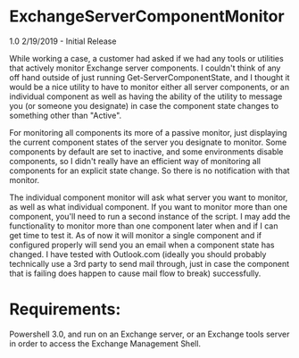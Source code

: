 # ExchangeServerComponentMonitor

1.0 2/19/2019 - Initial Release

While working a case, a customer had asked if we had any tools or utilities that actively monitor Exchange server components. I couldn't think of any off hand outside of just running Get-ServerComponentState, and I thought it would be a nice utility to have to monitor either all server components, or an individual component as well as having the ability of the utility to message you (or someone you designate) in case the component state changes to something other than "Active".

 

For monitoring all components its more of a passive monitor, just displaying the current component states of the server you designate to monitor. Some components by default are set to inactive, and some environments disable components, so I didn't really have an efficient way of monitoring all components for an explicit state change. So there is no notification with that monitor.

 

The individual component monitor will ask what server you want to monitor, as well as what individual component. If you want to monitor more than one component, you'll need to run a second instance of the script. I may add the functionality to monitor more than one component later when and if I can get time to test it. As of now it will monitor a single component and if configured properly will send you an email when a component state has changed. I have tested with Outlook.com (ideally you should probably technically use a 3rd party to send mail through, just in case the component that is failing does happen to cause mail flow to break) successfully.

 

# Requirements: 

Powershell 3.0, and run on an Exchange server, or an Exchange tools server in order to access the Exchange Management Shell.
